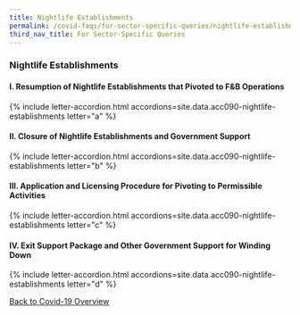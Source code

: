 ```yaml
---
title: Nightlife Establishments
permalink: /covid-faqs/for-sector-specific-queries/nightlife-establishments
third_nav_title: For Sector-Specific Queries
---
```


### Nightlife Establishments

#### I. Resumption of Nightlife Establishments that Pivoted to F&B Operations  

{% include letter-accordion.html accordions=site.data.acc090-nightlife-establishments letter="a" %}

#### II. Closure of Nightlife Establishments and Government Support

{% include letter-accordion.html accordions=site.data.acc090-nightlife-establishments letter="b" %}

#### III. Application and Licensing Procedure for Pivoting to Permissible Activities

{% include letter-accordion.html accordions=site.data.acc090-nightlife-establishments letter="c" %}

#### IV. Exit Support Package and Other Government Support for Winding Down

{% include letter-accordion.html accordions=site.data.acc090-nightlife-establishments letter="d" %}

[Back to Covid-19 Overview](/covid/)
